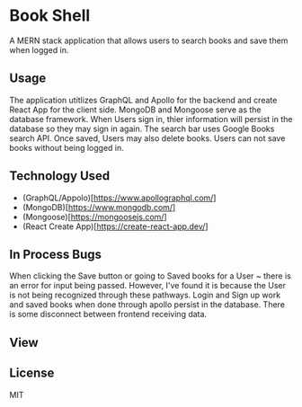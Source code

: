 # Book Shell

A MERN stack application that allows users to search books and save them when logged in. 

## Usage

The application utitlizes GraphQL and Apollo for the backend and create React App for the client side. MongoDB and Mongoose serve as the database framework. When Users sign in, thier information will persist in the database so they may sign in again. The search bar uses Google Books search API. Once saved, Users may also delete books. Users can not save books without being logged in.

## Technology Used

* (GraphQL/Appolo)[https://www.apollographql.com/]
* (MongoDB)[https://www.mongodb.com/]
* (Mongoose)[https://mongoosejs.com/]
* (React Create App)[https://create-react-app.dev/]

## In Process Bugs

When clicking the Save button or going to Saved books for a User ~ there is an error for input being passed. However, I've found it is because the User is not being recognized through these pathways. Login and Sign up work and saved books when done through apollo persist in the database. There is some disconnect between frontend receiving data.

## View

## License 

MIT
